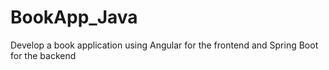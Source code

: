# BookApp_Java
 Develop a book application using Angular for the frontend and Spring Boot for the backend
